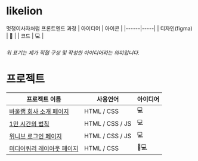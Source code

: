 # likelion
멋쟁이사자처럼 프론트엔드 과정
| 아이디어 | 아이콘 |
|------|-----|
| 디자인(figma) | 🎨 |
| 코드 | 💻 |
###### 위 표기는 제가 직접 구상 및 작성한 아이디어라는 의미입니다.


# 프로젝트

| 프로젝트 이름 | 사용언어 | 아이디어 |
|-------|-------|------|
|[바울랩 회사 소개 페이지](https://deli-ght.github.io/likelion/1101/index) | HTML / CSS | 💻|
|[1만 시간의 법칙](https://deli-ght.github.io/likelion/Basic_Resource/10000hours.html)| HTML / CSS / JS | 💻 |
|[위니브 로그인 페이지](https://deli-ght.github.io/likelion/login_page/login) | HTML / CSS / JS | 💻 |
|[미디어쿼리 레이아웃 페이지](https://deli-ght.github.io/likelion/1115/layout.html)| HTML / CSS | 🎨💻|
